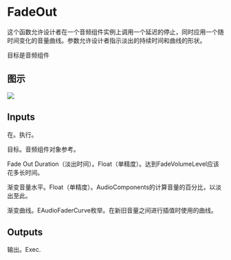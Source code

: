 # FadeOut

这个函数允许设计者在一个音频组件实例上调用一个延迟的停止，同时应用一个随时间变化的音量曲线。参数允许设计者指示淡出的持续时间和曲线的形状。

目标是音频组件

## 图示

![]($-20221218-18025176.png)

## Inputs

在。执行。

目标。音频组件对象参考。

Fade Out Duration（淡出时间）。Float（单精度）。达到FadeVolumeLevel应该花多长时间。

渐变音量水平。Float（单精度）。AudioComponents的计算音量的百分比，以淡出至此。

渐变曲线。EAudioFaderCurve枚举。在新旧音量之间进行插值时使用的曲线。 

## Outputs

输出。Exec.
